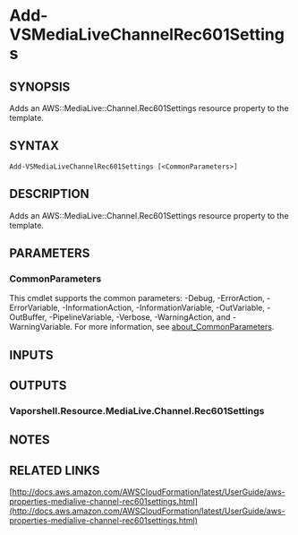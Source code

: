 # Add-VSMediaLiveChannelRec601Settings

## SYNOPSIS
Adds an AWS::MediaLive::Channel.Rec601Settings resource property to the template.

## SYNTAX

```
Add-VSMediaLiveChannelRec601Settings [<CommonParameters>]
```

## DESCRIPTION
Adds an AWS::MediaLive::Channel.Rec601Settings resource property to the template.

## PARAMETERS

### CommonParameters
This cmdlet supports the common parameters: -Debug, -ErrorAction, -ErrorVariable, -InformationAction, -InformationVariable, -OutVariable, -OutBuffer, -PipelineVariable, -Verbose, -WarningAction, and -WarningVariable. For more information, see [about_CommonParameters](http://go.microsoft.com/fwlink/?LinkID=113216).

## INPUTS

## OUTPUTS

### Vaporshell.Resource.MediaLive.Channel.Rec601Settings
## NOTES

## RELATED LINKS

[http://docs.aws.amazon.com/AWSCloudFormation/latest/UserGuide/aws-properties-medialive-channel-rec601settings.html](http://docs.aws.amazon.com/AWSCloudFormation/latest/UserGuide/aws-properties-medialive-channel-rec601settings.html)

